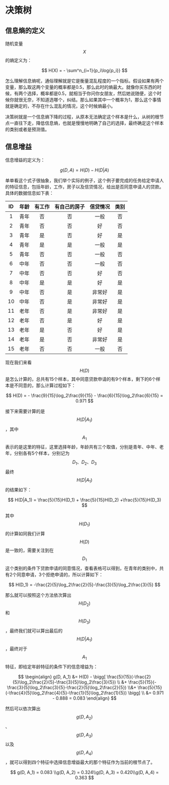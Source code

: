 # 决策树

## 信息熵的定义

随机变量$$X$$的熵定义为：

$$
H(X) = - \sum^n_{i=1}{p_i\log{p_i}}
$$

怎么理解信息熵呢，通俗理解就是它是衡量混乱程度的一个指标。假设如果有两个变量，那么取这两个变量的概率都是0.5，那么此时的熵最大。就像你买东西的时候，有两个选择，概率都是0.5，就相当于你问你女朋友，然后她说随便，这个时候你就很无奈，不知道选哪个，纠结。那么如果其中一个概率为1，那么这个事情就是确定的，不存在什么混乱的情况，这个时候熵最小。

决策树就是一个信息熵下降的过程，从原本无法确定这个样本是什么，从树的根节点一直往下走，降低信息熵，也就是慢慢地明确了自己的选择，最终确定这个样本的类别或者是预测值。

## 信息增益

信息增益的定义为：

$$
g(D, A) = H(D) - H(D|A)
$$

单单看这个式子很抽象，我们举个实际的例子，这个例子要完成的任务给定申请人的特征信息，包括年龄，工作，房子以及信贷情况，给出是否同意申请人的贷款。具体的数据信息如下表：

| ID | 年龄 | 有工作 | 有自己的房子 | 信贷情况 | 类别 |
| :---: | :---: | :---: | :---: | :---: | :---: |
| 1 | 青年 | 否 | 否 | 一般 | 否 |
| 2 | 青年 | 否 | 否 | 好 | 否 |
| 3 | 青年 | 是 | 否 | 好 | 是 |
| 4 | 青年 | 是 | 是 | 一般 | 是 |
| 5 | 青年 | 否 | 否 | 一般 | 否 |
| 6 | 中年 | 否 | 否 | 一般 | 否 |
| 7 | 中年 | 否 | 否 | 好 | 否 |
| 8 | 中年 | 是 | 是 | 好 | 是 |
| 9 | 中年 | 否 | 是 | 非常好 | 是 |
| 10 | 中年 | 否 | 是 | 非常好 | 是 |
| 11 | 老年 | 否 | 是 | 非常好 | 是 |
| 12 | 老年 | 否 | 是 | 好 | 是 |
| 13 | 老年 | 是 | 否 | 好 | 是 |
| 14 | 老年 | 是 | 否 | 非常好 | 是 |
| 15 | 老年 | 否 | 否 | 一般 | 否 |

现在我们来看$$H(D)$$是怎么计算的，总共有15个样本，其中同意贷款申请的有9个样本，剩下的6个样本是不同意的，那么计算过程如下：

$$
H(D) = - \frac{9}{15}\log_2\frac{9}{15} - \frac{6}{15}\log_2\frac{6}{15} = 0.971
$$

接下来需要计算的是$$H(D|A_1)$$，其中$$A_1$$表示的是这里的特征，这里选择年龄，年龄共有三个取值，分别是青年、中年、老年，分别各有5个样本，分别记为$$D_1、D_2、D_3$$最终$$H(D|A_1)$$的结果如下：

$$
H(D|A_1) = \frac{5}{15}H(D_1) + \frac{5}{15}H(D_2) +\frac{5}{15}H(D_3)
$$

其中$$H(D_1)$$的计算如同我们计算$$H(D)$$是一致的，需要关注到在$$D_1$$这个类别的条件下贷款申请的同意情况，查看表格可以得到，在青年的类别中，共有2个同意申请，3个拒绝申请的，所以计算如下：

$$
H(D_1) = -\frac{2}{5}\log_2\frac{2}{5}-\frac{3}{5}\log_2\frac{3}{5}
$$

那么就可以按照这个方法依次算出$$H(D_2)$$和$$H(D_3)$$，最终我们就可以算出最后的$$H(D|A_1)$$，最终对于$$A_1$$特征，即给定年龄特征的条件下的信息增益为：

$$
\begin{align}
g(D, A_1) &= H(D) - \bigg[ \frac{5}{15}(-\frac{2}{5}\log_2\frac{2}{5}-\frac{3}{5}\log_2\frac{3}{5}) \\ &+ \frac{5}{15}(-\frac{3}{5}\log_2\frac{3}{5}-\frac{2}{5}\log_2\frac{2}{5}) 
\\&+ \frac{5}{15}(-\frac{4}{5}\log_2\frac{4}{5}-\frac{1}{5}\log_2\frac{1}{5}) 
 \bigg]
 \\ &= 0.971 - 0.888 = 0.083 
 \end{align}
$$

然后可以依次算出$$g(D, A_2)​$$ 、$$g(D, A_3)​$$以及$$g(D, A_4)​$$ ，就可以得到四个特征中选择信息增益最大的那个特征作为当前的根节点了。

$$
g(D, A_1) = 0.083 \\g(D, A_2) = 0.324\\g(D, A_3) = 0.420\\g(D, A_4) = 0.363
$$



